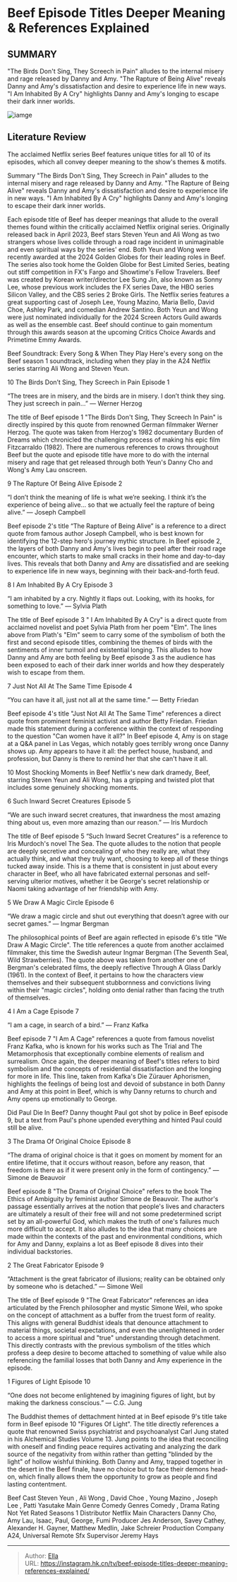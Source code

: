 # Beef Episode Titles Deeper Meaning &amp; References Explained


## SUMMARY 


 &#34;The Birds Don&#39;t Sing, They Screech in Pain&#34; alludes to the internal misery and rage released by Danny and Amy. 
 &#34;The Rapture of Being Alive&#34; reveals Danny and Amy&#39;s dissatisfaction and desire to experience life in new ways. 
 &#34;I Am Inhabited By A Cry&#34; highlights Danny and Amy&#39;s longing to escape their dark inner worlds. 

![iamge](https://static1.srcdn.com/wordpress/wp-content/uploads/2024/01/beef_coverart.jpg)

## Literature Review
The acclaimed Netflix series Beef features unique titles for all 10 of its episodes, which all convey deeper meaning to the show&#39;s themes &amp; motifs.




Summary
 &#34;The Birds Don&#39;t Sing, They Screech in Pain&#34; alludes to the internal misery and rage released by Danny and Amy. 
 &#34;The Rapture of Being Alive&#34; reveals Danny and Amy&#39;s dissatisfaction and desire to experience life in new ways. 
 &#34;I Am Inhabited By A Cry&#34; highlights Danny and Amy&#39;s longing to escape their dark inner worlds. 


Each episode title of Beef has deeper meanings that allude to the overall themes found within the critically acclaimed Netflix original series. Originally released back in April 2023, Beef stars Steven Yeun and Ali Wong as two strangers whose lives collide through a road rage incident in unimaginable and even spiritual ways by the series&#39; end. Both Yeun and Wong were recently awarded at the 2024 Golden Globes for their leading roles in Beef. The series also took home the Golden Globe for Best Limited Series, beating out stiff competition in FX&#39;s Fargo and Showtime&#39;s Fellow Travelers.
Beef was created by Korean writer/director Lee Sung Jin, also known as Sonny Lee, whose previous work includes the FX series Dave, the HBO series Silicon Valley, and the CBS series 2 Broke Girls. The Netflix series features a great supporting cast of Joseph Lee, Young Mazino, Maria Bello, David Choe, Ashley Park, and comedian Andrew Santino. Both Yeun and Wong were just nominated individually for the 2024 Screen Actors Guild awards as well as the ensemble cast. Beef should continue to gain momentum through this awards season at the upcoming Critics Choice Awards and Primetime Emmy Awards.
            
 
 Beef Soundtrack: Every Song &amp; When They Play 
Here&#39;s every song on the Beef season 1 soundtrack, including when they play in the A24 Netflix series starring Ali Wong and Steven Yeun.













 








 10  The Birds Don’t Sing, They Screech in Pain 
Episode 1


 







“The trees are in misery, and the birds are in misery. I don’t think they sing. They just screech in pain…” — Werner Herzog 

The title of Beef episode 1 &#34;The Birds Don&#39;t Sing, They Screech In Pain&#34; is directly inspired by this quote from renowned German filmmaker Werner Herzog. The quote was taken from Herzog&#39;s 1982 documentary Burden of Dreams which chronicled the challenging process of making his epic film Fitzcarraldo (1982). There are numerous references to crows throughout Beef but the quote and episode title have more to do with the internal misery and rage that get released through both Yeun&#39;s Danny Cho and Wong&#39;s Amy Lau onscreen.





 9  The Rapture Of Being Alive 
Episode 2
        

“I don’t think the meaning of life is what we’re seeking. I think it’s the experience of being alive… so that we actually feel the rapture of being alive.” — Joseph Campbell 

Beef episode 2&#39;s title “The Rapture of Being Alive” is a reference to a direct quote from famous author Joseph Campbell, who is best known for identifying the 12-step hero&#39;s journey mythic structure. In Beef episode 2, the layers of both Danny and Amy&#39;s lives begin to peel after their road rage encounter, which starts to make small cracks in their home and day-to-day lives. This reveals that both Danny and Amy are dissatisfied and are seeking to experience life in new ways, beginning with their back-and-forth feud.





 8  I Am Inhabited By A Cry 
Episode 3
        

“I am inhabited by a cry. Nightly it flaps out. Looking, with its hooks, for something to love.” — Sylvia Plath 

The title of Beef episode 3 &#34; I Am Inhabited By A Cry&#34; is a direct quote from acclaimed novelist and poet Sylvia Plath from her poem &#34;Elm&#34;. The lines above from Plath&#39;s &#34;Elm&#34; seem to carry some of the symbolism of both the first and second episode titles, combining the themes of birds with the sentiments of inner turmoil and existential longing. This alludes to how Danny and Amy are both feeling by Beef episode 3 as the audience has been exposed to each of their dark inner worlds and how they desperately wish to escape from them.





 7  Just Not All At The Same Time 
Episode 4
        

“You can have it all, just not all at the same time.” — Betty Friedan 

Beef episode 4&#39;s title &#34;Just Not All At The Same Time&#34; references a direct quote from prominent feminist activist and author Betty Friedan. Friedan made this statement during a conference within the context of responding to the question &#34;Can women have it all?&#34; In Beef episode 4, Amy is on stage at a Q&amp;A panel in Las Vegas, which notably goes terribly wrong once Danny shows up. Amy appears to have it all: the perfect house, husband, and profession, but Danny is there to remind her that she can&#39;t have it all.
            
 
 10 Most Shocking Moments in Beef 
Netflix&#39;s new dark dramedy, Beef, starring Steven Yeun and Ali Wong, has a gripping and twisted plot that includes some genuinely shocking moments.









 6  Such Inward Secret Creatures 
Episode 5
        

“We are such inward secret creatures, that inwardness the most amazing thing about us, even more amazing than our reason.” — Iris Murdoch 

The title of Beef episode 5 “Such Inward Secret Creatures” is a reference to Iris Murdoch&#39;s novel The Sea. The quote alludes to the notion that people are deeply secretive and concealing of who they really are, what they actually think, and what they truly want, choosing to keep all of these things tucked away inside. This is a theme that is consistent in just about every character in Beef, who all have fabricated external personas and self-serving ulterior motives, whether it be George&#39;s secret relationship or Naomi taking advantage of her friendship with Amy.





 5  We Draw A Magic Circle 
Episode 6
        

“We draw a magic circle and shut out everything that doesn’t agree with our secret games.” — Ingmar Bergman 

The philosophical points of Beef are again reflected in episode 6&#39;s title &#34;We Draw A Magic Circle&#34;. The title references a quote from another acclaimed filmmaker, this time the Swedish auteur Ingmar Bergman (The Seventh Seal, Wild Strawberries). The quote above was taken from another one of Bergman&#39;s celebrated films, the deeply reflective Through A Glass Darkly (1961). In the context of Beef, it pertains to how the characters view themselves and their subsequent stubbornness and convictions living within their &#34;magic circles&#34;, holding onto denial rather than facing the truth of themselves.





 4  I Am a Cage 
Episode 7
        

“I am a cage, in search of a bird.” — Franz Kafka 

Beef episode 7 &#34;I Am A Cage&#34; references a quote from famous novelist Franz Kafka, who is known for his works such as The Trial and The Metamorphosis that exceptionally combine elements of realism and surrealism. Once again, the deeper meaning of Beef&#39;s titles refers to bird symbolism and the concepts of residential dissatisfaction and the longing for more in life. This line, taken from Kafka&#39;s Die Zürauer Aphorismen, highlights the feelings of being lost and devoid of substance in both Danny and Amy at this point in Beef, which is why Danny returns to church and Amy opens up emotionally to George.
            
 
 Did Paul Die In Beef? 
Danny thought Paul got shot by police in Beef episode 9, but a text from Paul&#39;s phone upended everything and hinted Paul could still be alive.









 3  The Drama Of Original Choice 
Episode 8
        

“The drama of original choice is that it goes on moment by moment for an entire lifetime, that it occurs without reason, before any reason, that freedom is there as if it were present only in the form of contingency.” — Simone de Beauvoir 

Beef episode 8 &#34;The Drama of Original Choice&#34; refers to the book The Ethics of Ambiguity by feminist author Simone de Beauvoir. The author&#39;s passage essentially arrives at the notion that people&#39;s lives and characters are ultimately a result of their free will and not some predetermined script set by an all-powerful God, which makes the truth of one&#39;s failures much more difficult to accept. It also alludes to the idea that many choices are made within the contexts of the past and environmental conditions, which for Amy and Danny, explains a lot as Beef episode 8 dives into their individual backstories.





 2  The Great Fabricator 
Episode 9
        

“Attachment is the great fabricator of illusions; reality can be obtained only by someone who is detached.” — Simone Weil 

The title of Beef episode 9 &#34;The Great Fabricator&#34; references an idea articulated by the French philosopher and mystic Simone Weil, who spoke on the concept of attachment as a buffer from the truest form of reality. This aligns with general Buddhist ideals that denounce attachment to material things, societal expectations, and even the unenlightened in order to access a more spiritual and &#34;true&#34; understanding through detachment. This directly contrasts with the previous symbolism of the titles which profess a deep desire to become attached to something of value while also referencing the familial losses that both Danny and Amy experience in the episode.





 1  Figures of Light 
Episode 10
        

“One does not become enlightened by imagining figures of light, but by making the darkness conscious.” ― C.G. Jung 

The Buddhist themes of dettachment hinted at in Beef episode 9&#39;s title take form in Beef episode 10 &#34;Figures Of Light&#34;. The title directly references a quote that renowned Swiss psychiatrist and psychoanalyst Carl Jung stated in his Alchemical Studies Volume 13. Jung points to the idea that reconciling with oneself and finding peace requires activating and analyzing the dark source of the negativity from within rather than getting &#34;blinded by the light&#34; of hollow wishful thinking. Both Danny and Amy, trapped together in the desert in the Beef finale, have no choice but to face their demons head-on, which finally allows them the opportunity to grow as people and find lasting contentment.
        


 Beef 
 Cast   Steven Yeun , Ali Wong , David Choe , Young Mazino , Joseph Lee , Patti Yasutake    Main Genre   Comedy    Genres   Comedy , Drama    Rating   Not Yet Rated    Seasons   1    Distributor   Netflix    Main Characters   Danny Cho, Amy Lau, Isaac, Paul, George, Fumi    Producer   Jes Anderson, Savey Cathey, Alexander H. Gayner, Matthew Medlin, Jake Schreier    Production Company   A24, Universal Remote    Sfx Supervisor   Jeremy Hays    





---

> Author: [Ella](https://instagram.hk.cn/)  
> URL: https://instagram.hk.cn/tv/beef-episode-titles-deeper-meaning-references-explained/  

